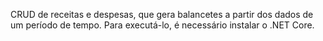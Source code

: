 CRUD de receitas e despesas, que gera balancetes a partir dos dados de um período de tempo. Para executá-lo, é necessário instalar o .NET Core.
